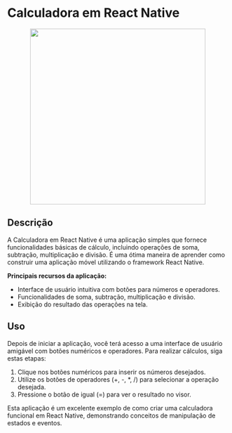 # Calculadora em React Native

<div align="center"> 
    <img src="https://github.com/Savyo-Marques/Calculadora-React-Native/assets/129305960/5e58961f-58c0-4445-9053-763af733dc1d" width="400">
</div>

## Descrição

A Calculadora em React Native é uma aplicação simples que fornece funcionalidades básicas de cálculo, incluindo operações de soma, subtração, multiplicação e divisão. É uma ótima maneira de aprender como construir uma aplicação móvel utilizando o framework React Native.

**Principais recursos da aplicação:**

- Interface de usuário intuitiva com botões para números e operadores.
- Funcionalidades de soma, subtração, multiplicação e divisão.
- Exibição do resultado das operações na tela.

## Uso

Depois de iniciar a aplicação, você terá acesso a uma interface de usuário amigável com botões numéricos e operadores. Para realizar cálculos, siga estas etapas:

1. Clique nos botões numéricos para inserir os números desejados.
2. Utilize os botões de operadores (+, -, *, /) para selecionar a operação desejada.
3. Pressione o botão de igual (=) para ver o resultado no visor.

Esta aplicação é um excelente exemplo de como criar uma calculadora funcional em React Native, demonstrando conceitos de manipulação de estados e eventos.
